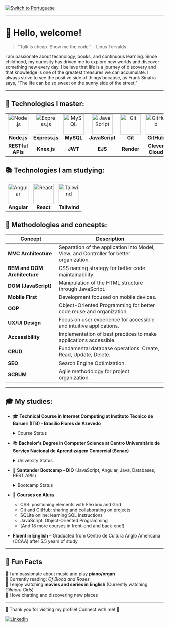 [![Switch to Portuguese](https://img.shields.io/badge/Switch_to-Portuguese-800080?style=for-the-badge)](https://github.com/sophi-hub/sophi-hub/blob/main/README.md)

---

# 💜 Hello, welcome!

> "Talk is cheap. Show me the code." – Linus Torvalds

I am passionate about technology, books, and continuous learning. Since childhood, my curiosity has driven me to explore new worlds and discover something new every day. I believe that life is a journey of discovery and that knowledge is one of the greatest treasures we can accumulate. I always strive to see the positive side of things because, as Frank Sinatra says, "The life can be so sweet on the sunny side of the street."

---

## 🚀 Technologies I master:

<table>
<tr>
<td align="center">
<img src="https://skillicons.dev/icons?i=nodejs" width="65px" alt="Node.js" /><br/>
<b>Node.js</b>
</td>
<td align="center">
<img src="https://skillicons.dev/icons?i=express" width="65px" alt="Express.js" /><br/>
<b>Express.js</b>
</td>
<td align="center">
<img src="https://skillicons.dev/icons?i=mysql" width="65px" alt="MySQL" /><br/>
<b>MySQL</b>
</td>
<td align="center">
<img src="https://skillicons.dev/icons?i=js" width="65px" alt="JavaScript" /><br/>
<b>JavaScript</b>
</td>
<td align="center">
<img src="https://skillicons.dev/icons?i=git" width="65px" alt="Git" /><br/>
<b>Git</b>
</td>
<td align="center">
<img src="https://skillicons.dev/icons?i=github" width="65px" alt="GitHub" /><br/>
<b>GitHub</b>
</td>
<td align="center">
<img src="https://skillicons.dev/icons?i=sass" width="65px" alt="Sass icon"/><br/>
<b>Sass</b>
</td>
</tr>
<tr>
<td align="center">
<b>RESTful APIs</b>
</td>
<td align="center">
<b>Knex.js</b>
</td>
<td align="center">
<b>JWT</b>
</td>
<td align="center">
<b>EJS</b>
</td>
<td align="center">
<b>Render</b>
</td>
<td align="center">
<b>Clever Cloud</b>
</td>
<td align="center">
<b>Bootstrap</b>
</td>
</tr>
</table>

## 📚 Technologies I am studying:

<table>
<tr>
<td align="center">
<img src="https://skillicons.dev/icons?i=angular" width="65px" alt="Angular" /><br/>
<b>Angular</b>
</td>
<td align="center">
<img src="https://skillicons.dev/icons?i=react" width="65px" alt="React" /><br/>
<b>React</b>
</td>
<td align="center">
<img src="https://skillicons.dev/icons?i=tailwind" width="65px" alt="Tailwind" /><br/>
<b>Tailwind</b>
</td>
</tr>
</table>

## 📐 Methodologies and concepts:

| Concept | Description |
|----------|-------------|
| **MVC Architecture** | Separation of the application into Model, View, and Controller for better organization. |
| **BEM and DOM Architecture** | CSS naming strategy for better code maintainability. |
| **DOM (JavaScript)** | Manipulation of the HTML structure through JavaScript. |
| **Mobile First** | Development focused on mobile devices. |
| **OOP** | Object-Oriented Programming for better code reuse and organization. |
| **UX/UI Design** | Focus on user experience for accessible and intuitive applications. |
| **Accessibility** | Implementation of best practices to make applications accessible. |
| **CRUD** | Fundamental database operations: Create, Read, Update, Delete. |
| **SEO** | Search Engine Optimization. |
| **SCRUM** | Agile methodology for project organization. |

---

## 🎓 My studies:

- 🎓 **Technical Course in Internet Computing at Instituto Técnico de Barueri (ITB) - Brasílio Flores de Azevedo**
  <details>
    <summary>Course Status</summary>
      - Started in 02/2022 and completed in 12/2024
  </details>

- 📚 **Bachelor's Degree in Computer Science at Centro Universitário de Serviço Nacional de Aprendizagem Comercial (Senac)**
  <details>
    <summary>University Status</summary>
      - First semester starting in early 2025, evening classes
  </details>

- 🚀 **Santander Bootcamp - DIO** (JavaScript, Angular, Java, Databases, REST APIs)
  <details>
    <summary>Bootcamp Status</summary>
      - In progress, expected completion by 03/2025
  </details>

- 📖 **Courses on Alura**
  - CSS: positioning elements with Flexbox and Grid
  - Git and GitHub: sharing and collaborating on projects
  - SQLite online: learning SQL instructions
  - JavaScript: Object-Oriented Programming
  - (And 18 more courses in front-end and back-end!)
- **Fluent in English** – Graduated from Centro de Cultura Anglo Americana (CCAA) after 5.5 years of study

---

## 🎵 Fun Facts

🔹 I am passionate about music and play **piano/organ**  
🔹 Currently reading: *Of Blood and Roses*   
🔹 I enjoy watching **movies and series in English** (Currently watching *Gilmore Girls*)  
🔹 I love chatting and discovering new places  

---

💜 Thank you for visiting my profile! Connect with me! 🚀

[![LinkedIn](https://img.shields.io/badge/-LinkedIn-0A66C2?style=for-the-badge&logo=linkedin&logoColor=white)](https://www.linkedin.com/in/sophia-alexandra-567502344/?originalSubdomain=br)
